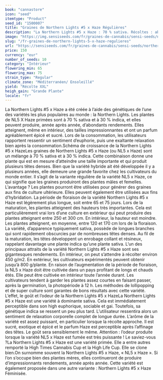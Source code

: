 ```yaml
---
book: "cannastore"
icon: "seed"
itemtype: "Product"
seed_id: "1500007"
title: "Graines de Northern Lights #5 x Haze Régulières"
description: "La Northern Lights #5 x Haze : 70 % sativa. Récoltes : abondantes. Arôme : sucré et épicé. High : animé et relaxant."
image: "https://img.sensiseeds.com/fr/graines-de-cannabis/sensi-seeds/northern-lights-5-x-haze-image.png"
slug: "/fr-graines-de-northern-lights-5-x-haze-regulieres"
url: "https://sensiseeds.com/fr/graines-de-cannabis/sensi-seeds/northern-lights-5-x-haze?a_aid=cannastore"
price: 150
currency: "eur"
number_of_seeds: 10
category: "Intérieur"
flowering_min: 65
flowering_max: 75
strain_type: "Regular"
climate_zone: "Méditerranéen/ Ensoleillé"
yield: "Récolte XXL"
heigh_gain: "Grande Plante"
locale: "fr"
---
```

La Northern Lights #5 x Haze a été créée à l’aide des génétiques de l’une des variétés les plus populaires au monde : la Northern Lights. Les plantes de NL5 X Haze primées sont à 70 % sativa et à 30 % indica, et elles peuvent produire, année après année, d’abondants rendements. Elles atteignent, même en intérieur, des tailles impressionnantes et ont un parfum agréablement épicé et sucré. Lors de la consommation, les utilisateurs rapportent ressentir un sentiment d’euphorie, puis une exaltante relaxation bien après la consommation.Schéma de croissance de la Northern Lights #5 x HazeLes graines de Northern Lights #5 x Haze (ou NL5 x Haze) sont un mélange à 70 % sativa et à 30 % indica. Cette combinaison donne une plante qui est en mesure d’atteindre une taille importante et qui produit plusieurs têtes denses. Bien que la variété hybride ait été développée il y a plusieurs années, elle demeure une grande favorite chez les cultivateurs du monde entier. Il s’agit de la variante régulière de la variété NL5 x Haze, ce qui signifie que les graines produiront des plantes mâles et femelles. L’avantage ? Les plantes pourront être utilisées pour générer des graines aux fins de culture ultérieure. Elles peuvent également être utilisées aux fins d’hybridation. La période de floraison de la variété Northern Lights #5 x Haze est légèrement plus longue, soit entre 65 et 75 jours. Lors de la maturation, les plantes atteignent des hauteurs très importantes. Cela est particulièrement vrai lors d’une culture en extérieur qui peut produire des plantes atteignant entre 250 et 300 cm. En intérieur, la hauteur est moindre. Les plantes atteignent, en moyenne, entre 120 et 170 cm lors de la floraison. La variété, d’apparence typiquement sativa, possède de longues branches qui sont rapidement obscurcies par de nombreuses têtes denses. Au fil de la maturation, les têtes développent un enrobage collant et résineux, rappelant davantage une plante indica qu’une plante sativa. L’un des principaux attraits de la variété Northern Lights #5 x Haze sont ses gigantesques rendements. En intérieur, on peut s’attendre à récolter environ 450 g/m2. En extérieur, les cultivateurs expérimentés peuvent obtenir jusqu’à 800 g/plante. En raison de l’augmentation de la période de floraison, la NL5 x Haze doit être cultivée dans un pays profitant de longs et chauds étés. Elle peut être cultivée en intérieur toute l’année durant. Les cultivateurs tendent à garder les plantes assez courtes en faisant passer, après la germination, la photopériode à 12 h. Les méthodes de lollipopping et de super culture sont garantes de bons résultats avec cette variété. L’effet, le goût et l’odeur de la Northern Lights #5 x HazeLa Northern Lights #5 x Haze est une variété à dominante sativa. Cela est immédiatement perceptible dans son high euphorique, sociable et gai. Toutefois, sa génétique indica se ressent un peu plus tard. L’utilisateur ressentira alors un sentiment de relaxation corporelle complet de longue durée. L’arôme de la variété est assez puissant, en particulier lorsque la récolte approche. Il est sucré, exotique et épicé et le parfum Haze est perceptible après l’affinage des têtes. Le goût sera sensiblement le même. Attention : l’odeur produite lorsque la variété NL5 x Haze est fumée est très puissante ! Le saviez-vous ?La Northern Lights #5 x Haze est une variété primée. Elle a entre autres remporté la High Times Cannabis Cup et la High Life Cup. Elle se clone bien.On surnomme souvent la Northern Lights #5 x Haze, « NL5 x Haze ». Si l’on s’occupe bien des plantes mères, elles continueront de produire d’impressionnants rendements, année après année. Cette variété est également proposée dans une autre variante : Northern Lights #5 x Haze Féminisée.
